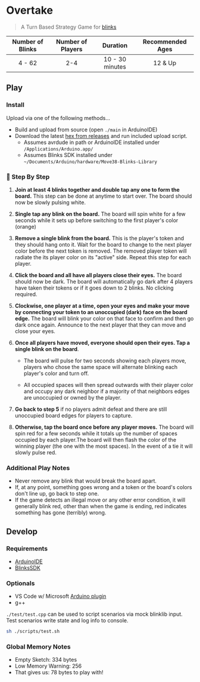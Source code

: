 # Overtake

> A Turn Based Strategy Game for [blinks](https://blinks.games/)

| Number of Blinks | Number of Players | Duration             | Recommended Ages |
|:----------------:|:-----------------:|:--------------------:|:----------------:|
| 4 - 62           | 2-4               |  10 - 30 minutes     | 12 & Up          |

## Play

<!-- 
## 🎯 [Watch & Learn](https://mdm373.github.io/blinks-overtake/)
-->

### Install

Upload via one of the following methods...

- Build and upload from source (open `./main` in ArduinoIDE)
- Download the latest [hex from releases](https://github.com/mdm373/blinks-overtake/releases) and run included upload script.
  - Assumes avrdude in path or ArduinoIDE installed under `/Applications/Arduino.app/`
  - Assumes Blinks SDK installed under `~/Documents/Arduino/hardware/Move38-Blinks-Library`

### 📝 Step By Step

1) **Join at least 4 blinks together and double tap any one to form the board.** This step can be done at anytime to start over. The board should now be slowly pulsing white.

2) **Single tap any blink on the board.** The board will spin white for a few seconds while it sets up before switching to the first player's color (orange)

3) **Remove a single blink from the board.** This is the player's token and they should hang onto it. Wait for the board to change to the next player color before the next token is removed. The removed player token will radiate the its player color on its "active" side. Repeat this step for each player.

4) **Click the board and all have all players close their eyes.** The board should now be dark. The board will automatically go dark after 4 players have taken their tokens or if it goes down to 2 blinks. No clicking required.

5) **Clockwise, one player at a time, open your eyes and make your move by connecting your token to an unoccupied (dark) face on the board edge.** The board will blink your color on that face to confirm and then go dark once again. Announce to the next player that they can move and close your eyes.

6) **Once all players have moved, everyone should open their eyes. Tap a single blink on the board**.
    - The board will pulse for two seconds showing each players move, players who chose the same space will alternate blinking each player's color and turn off.

    - All occupied spaces will then spread outwards with their player color and occupy any dark neighbor if a majority of that neighbors edges are unoccupied or owned by the player.

7) **Go back to step 5** if no players admit defeat and there are still unoccupied board edges for players to capture.

8) **Otherwise, tap the board once before any player moves.** The board will spin red for a few seconds while it totals up the number of spaces occupied by each player.The board will then flash the color of the winning player (the one with the most spaces). In the event of a tie it will slowly pulse red.

### Additional Play Notes

- Never remove any blink that would break the board apart.
- If, at any point, something goes wrong and a token or the board's colors don't line up, go back to step one.
- If the game detects an illegal move or any other error condition, it will generally blink red, other than when the game is ending, red indicates something has gone (terribly) wrong.

## Develop

### Requirements

- [ArduinoIDE](https://www.arduino.cc/en/Guide/HomePage)
- [BlinksSDK](https://github.com/Move38/Blinks-SDK)

### Optionals

- VS Code w/ Microsoft [Arduino plugin](https://marketplace.visualstudio.com/items?itemName=vsciot-vscode.vscode-arduino)
- g++

`./test/test.cpp` can be used to script scenarios via mock blinklib input. Test scenarios write state and log info to console.

```bash
sh ./scripts/test.sh
```

### Global Memory Notes

- Empty Sketch: 334 bytes
- Low Memory Warning: 256
- That gives us: 78 bytes to play with!
